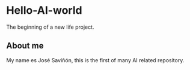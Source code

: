 # Hello-AI-world
The beginning of a new life project.

## About me
My name es José Saviñón, this is the first of many AI related repository. 
